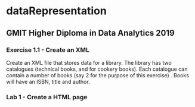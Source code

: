 # dataRepresentation
## GMIT Higher Diploma in Data Analytics 2019
### Exercise 1.1 - Create an XML
Create an XML file that stores data for a library. 
The library has two catalogues (technical books, and for cookery books).
Each catalogue can contain a number of books (say 2 for the purpose of this exercise) . 
Books will have an ISBN, title and author.


### Lab 1 - Create a HTML page

